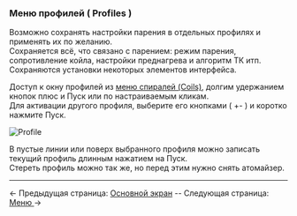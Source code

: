 ### Меню профилей ( Profiles )

Возможно сохранять настройки парения в отдельных профилях и применять их по желанию.  
Сохраняется всё, что связано с парением: режим парения, сопротивление койла, настройки преднагрева и алгоритм ТК итп.  
Сохраняются установки некоторых элементов интерфейса.

Доступ к окну профилей из [меню спиралей (Coils)](coils_ru.md), долгим удержанием кнопок плюс и Пуск или по настраиваемым кликам.  
Для активации другого профиля, выберите его кнопками ( +- ) и коротко нажмите Пуск.
  
![Profile](https://www.dropbox.com/s/b4y1afx3vbmrgdp/profile.png?dl=1)

В пустые линии или поверх выбранного профиля можно записать текущий профиль длинным нажатием на Пуск.  
Стереть профиль можно так же, но перед этим нужно снять атомайзер.

-----

← Предыдущая страница: [Основной экран](mainscr_ru.md) --  Следующая страница: [Меню ](menus_ru.md)→
